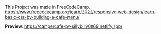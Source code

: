 This Project was made in FreeCodeCamp.
https://www.freecodecamp.org/learn/2022/responsive-web-design/learn-basic-css-by-building-a-cafe-menu/

**Preview:** https://campercafe-by-sillybilly0069.netlify.app/
